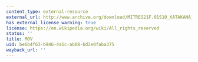 ```yaml
---
content_type: external-resource
external_url: http://www.archive.org/download/MITRES21F.01S10_KATAKANA_EXERCISES/5d4.mov
has_external_license_warning: true
license: https://en.wikipedia.org/wiki/All_rights_reserved
status: ''
title: MOV
uid: be6b4f63-b946-4a1c-ab08-bd2e0faba375
wayback_url: ''
---
```

